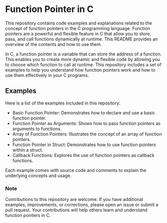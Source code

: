 # Function Pointer in C

This repository contains code examples and explanations related to the concept of function pointers in the C programming language. Function pointers are a powerful and flexible feature in C that allow you to store, pass, and call functions dynamically at runtime. This README provides an overview of the contents and how to use them.


In C, a function pointer is a variable that can store the address of a function. This enables you to create more dynamic and flexible code by allowing you to choose which function to call at runtime. This repository includes a set of examples to help you understand how function pointers work and how to use them effectively in your C programs.

## Examples
Here is a list of the examples included in this repository:

- Basic Function Pointer: Demonstrates how to declare and use a basic function pointer.
- Function Pointer as Arguments: Shows how to pass function pointers as arguments to functions.
- Array of Function Pointers: Illustrates the concept of an array of function pointers.
- Function Pointer in Struct: Demonstrates how to use function pointers within a struct.
- Callback Functions: Explores the use of function pointers as callback functions.
  
Each example comes with source code and comments to explain the underlying concepts and usage.

### Note
Contributions to this repository are welcome. If you have additional examples, improvements, or corrections, please open an issue or submit a pull request. Your contributions will help others learn and understand function pointers in C.
